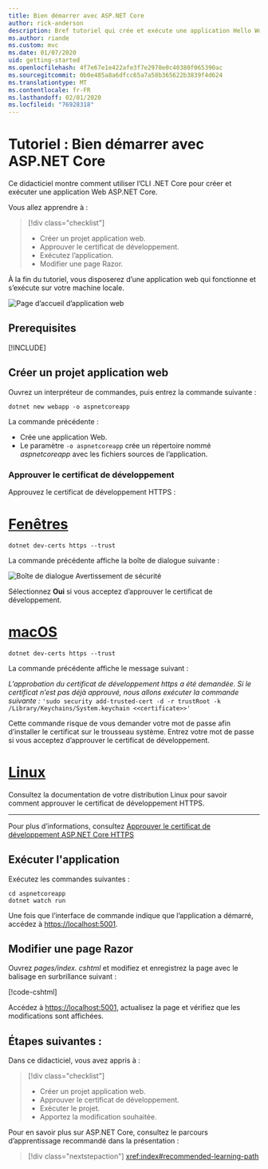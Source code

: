 ```yaml
---
title: Bien démarrer avec ASP.NET Core
author: rick-anderson
description: Bref tutoriel qui crée et exécute une application Hello World de base à l’aide d’ASP.NET Core.
ms.author: riande
ms.custom: mvc
ms.date: 01/07/2020
uid: getting-started
ms.openlocfilehash: 4f7e67e1e422afe3f7e2970e0c40380f065390ac
ms.sourcegitcommit: 0b0e485a8a6dfcc65a7a58b365622b3839f4d624
ms.translationtype: MT
ms.contentlocale: fr-FR
ms.lasthandoff: 02/01/2020
ms.locfileid: "76928318"
---
```

# <a name="tutorial-get-started-with-aspnet-core"></a>Tutoriel : Bien démarrer avec ASP.NET Core

Ce didacticiel montre comment utiliser l’CLI .NET Core pour créer et exécuter une application Web ASP.NET Core.

Vous allez apprendre à :

> [!div class="checklist"]
> * Créer un projet application web.
> * Approuver le certificat de développement.
> * Exécutez l’application.
> * Modifier une page Razor.

À la fin du tutoriel, vous disposerez d’une application web qui fonctionne et s’exécute sur votre machine locale.

![Page d’accueil d’application web](_static/home-page.png)

## <a name="prerequisites"></a>Prerequisites

[!INCLUDE[](~/includes/3.1-SDK.md)]

## <a name="create-a-web-app-project"></a>Créer un projet application web

Ouvrez un interpréteur de commandes, puis entrez la commande suivante :

```dotnetcli
dotnet new webapp -o aspnetcoreapp
```

La commande précédente :

* Crée une application Web.  
* Le paramètre `-o aspnetcoreapp` crée un répertoire nommé *aspnetcoreapp* avec les fichiers sources de l’application.

### <a name="trust-the-development-certificate"></a>Approuver le certificat de développement

Approuvez le certificat de développement HTTPS :

# <a name="windowstabwindows"></a>[Fenêtres](#tab/windows)

```dotnetcli
dotnet dev-certs https --trust
```

La commande précédente affiche la boîte de dialogue suivante :

![Boîte de dialogue Avertissement de sécurité](~/getting-started/_static/cert.png)

Sélectionnez **Oui** si vous acceptez d’approuver le certificat de développement.

# <a name="macostabmacos"></a>[macOS](#tab/macos)

```dotnetcli
dotnet dev-certs https --trust
```

La commande précédente affiche le message suivant :

*L’approbation du certificat de développement https a été demandée. Si le certificat n’est pas déjà approuvé, nous allons exécuter la commande suivante :* `'sudo security add-trusted-cert -d -r trustRoot -k /Library/Keychains/System.keychain <<certificate>>'`

Cette commande risque de vous demander votre mot de passe afin d’installer le certificat sur le trousseau système. Entrez votre mot de passe si vous acceptez d’approuver le certificat de développement.

# <a name="linuxtablinux"></a>[Linux](#tab/linux)

Consultez la documentation de votre distribution Linux pour savoir comment approuver le certificat de développement HTTPS.

---

Pour plus d’informations, consultez [Approuver le certificat de développement ASP.NET Core HTTPS](xref:security/enforcing-ssl#trust-the-aspnet-core-https-development-certificate-on-windows-and-macos)

## <a name="run-the-app"></a>Exécuter l'application

Exécutez les commandes suivantes :

```dotnetcli
cd aspnetcoreapp
dotnet watch run
```

Une fois que l’interface de commande indique que l’application a démarré, accédez à [https://localhost:5001](https://localhost:5001).

## <a name="edit-a-razor-page"></a>Modifier une page Razor

Ouvrez *pages/index. cshtml* et modifiez et enregistrez la page avec le balisage en surbrillance suivant :

[!code-cshtml[](sample/index.cshtml?highlight=9)]

Accédez à [https://localhost:5001](https://localhost:5001), actualisez la page et vérifiez que les modifications sont affichées.

## <a name="next-steps"></a>Étapes suivantes :

Dans ce didacticiel, vous avez appris à :

> [!div class="checklist"]
> * Créer un projet application web.
> * Approuver le certificat de développement.
> * Exécuter le projet.
> * Apportez la modification souhaitée.

Pour en savoir plus sur ASP.NET Core, consultez le parcours d’apprentissage recommandé dans la présentation :

> [!div class="nextstepaction"]
> <xref:index#recommended-learning-path>
